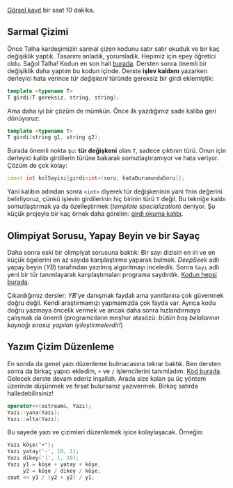 
[Görsel kayıt](https://drive.google.com/file/d/1ERTPOKKvDge97CBYOmcR-KbCJdx0gtCM) bir saat 10 dakika.  

Sarmal Çizimi 
----

Önce Talha kardeşimizin sarmal çizen kodunu satır satır okuduk ve bir kaç değişiklik yaptık. Tasarımı anladık, yorumladık. Hepimiz için epey öğretici oldu. Sağol Talha! Kodun en son hali [burada](https://onlinegdb.com/fC4ztk-lF).   Dersten sonra önemli bir değişiklik daha yaptım bu kodun içinde. Derste **işlev kalıbını** yazarken derleyici hata verince *tür değişkeni* türünde gereksiz bir girdi eklemiştik:
```c++
template <typename T>
T girdi(T gereksiz, string, string);
```

Ama daha iyi bir çözüm de mümkün. Önce ilk yazdığımız sade kalıba geri dönüyoruz:
```c++
template <typename T>
T girdi(string g1, string g2);
```

Burada önemli nokta şu: **tür değişkeni** olan `T`, sadece çıktının türü. Onun için derleyici kalıbı girdilerin türüne bakarak somutlaştıramıyor ve hata veriyor. Çözüm de çok kolay:

```c++
const int kolSayisi{girdi<int>(soru, hataDurumundaSoru)};
```

Yani kalıbın adından sonra `<int>` diyerek tür değişkeninin yani `T`nin değerini belirliyoruz, çünkü işlevin girdilerinin hiç birinin türü `T` değil. Bu tekniğe kalıbı somutlaştırmak ya da özelleştirmek (*template specialization*) deniyor. Şu küçük projeyle bir kaç örnek daha görelim:  [girdi okuma kalıbı](https://onlinegdb.com/LzdD5FHnz).  

Olimpiyat Sorusu, Yapay Beyin ve bir Sayaç
----

Daha sonra eski bir olimpiyat sorusuna baktık: Bir sayı dizisin en iri ve en küçük ögelerini en az sayıda karşılaştırma yaparak bulmak. *DeepSeek* adlı yapay beyin (*YB*) tarafından yazılmış algoritmayı inceledik. Sonra `Sayı` adlı yeni bir tür tanımlayarak  karşılaştımaları programa saydırdık. [Kodun hepsi burada](https://onlinegdb.com/Hrd-T3H1S).  

Çıkardığımız dersler: *YB*'ye danışmak faydalı ama yanıtlarına çok güvenmek doğru değil. Kendi araştırmamızı yapmamızda çok fayda var. Ayrıca kodu doğru yazmaya öncelik vermek ve ancak daha sonra hızlandırmaya çalışmak da önemli (programcıların meşhur atasözü: *bütün baş belalarının kaynağı sırasız yapılan iyileştirmelerdir!*)

Yazım Çizim Düzenleme
----
En sonda da genel yazı düzenleme bulmacasına tekrar baktık. Ben dersten sonra da birkaç yapıcı ekledim, `+` ve `/` işlemcilerini tanımladım. [Kod burada](https://onlinegdb.com/wfhQZ81l-). Gelecek derste devam ederiz inşallah. Arada size kalan şu üç yöntem üzerinde düşünmek ve fırsat bulursanız yazıvermek. Birkaç satırda halledebilirsiniz!

```c++
operator<<(ostream&, Yazı);
Yazı::yana(Yazı);
Yazı::alta(Yazı);
```

Bu sayede yazı ve çizimleri düzenlemek iyice kolaylaşacak. Örneğin:
```c++
Yazı köşe("+");
Yazı yatay('-', 10, 1);
Yazı dikey('|', 1, 10);
Yazı y1 = köşe + yatay + köşe, 
     y2 = köşe / dikey / köşe;
cout << y1 / (y2 + y2) / y1;
```
